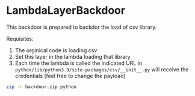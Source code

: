 # LambdaLayerBackdoor

This backdoor is prepared to backdor the load of csv library.

Requisites:

1. The orginical code is loading csv
2. Set this layer in the lambda loading that library
3. Each time the lambda is called the indicated URL in `python/lib/python3.9/site-packages/csv/__init__.py` will receive the credentials (feel free to change the payload)

```bash
zip -r backdoor.zip python
```
